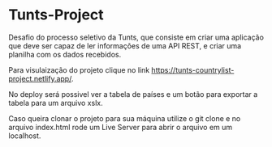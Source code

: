 # Tunts-Project
Desafio do processo seletivo da Tunts, que consiste em criar uma aplicação que deve ser capaz de ler informações de uma API REST, e criar uma planilha com os dados recebidos.

Para visulaização do projeto clique no link https://tunts-countrylist-project.netlify.app/.

No deploy será possivel ver a tabela de países e um botão para exportar a tabela para um arquivo xslx.

Caso queira clonar o projeto para sua máquina utilize o git clone e no arquivo index.html rode um Live Server para abrir o arquivo em um localhost.
